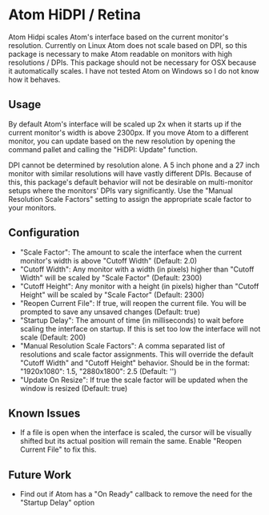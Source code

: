 # Atom HiDPI / Retina

Atom Hidpi scales Atom's interface based on the current monitor's resolution.  Currently on Linux Atom does not scale based on DPI, so this package is necessary to make Atom readable on monitors with high resolutions / DPIs.  This package should not be necessary for OSX because it automatically scales.  I have not tested Atom on Windows so I do not know how it behaves.

## Usage

By default Atom's interface will be scaled up 2x when it starts up if the current monitor's width is above 2300px.  If you move Atom to a different monitor, you can update based on the new resolution by opening the command pallet and calling the "HiDPI: Update" function.

DPI cannot be determined by resolution alone.  A 5 inch phone and a 27 inch monitor with similar resolutions will have vastly different DPIs.  Because of this, this package's default behavior will not be desirable on multi-monitor setups where the monitors' DPIs vary significantly.  Use the "Manual Resolution Scale Factors" setting to assign the appropriate scale factor to your monitors.

## Configuration

* "Scale Factor": The amount to scale the interface when the current monitor's width is above "Cutoff Width" (Default: 2.0)
* "Cutoff Width": Any monitor with a width (in pixels) higher than "Cutoff Width" will be scaled by "Scale Factor" (Default: 2300)
* "Cutoff Height": Any monitor with a height (in pixels) higher than "Cutoff Height" will be scaled by "Scale Factor" (Default: 2300)
* "Reopen Current File": If true, will reopen the current file.  You will be prompted to save any unsaved changes (Default: true)
* "Startup Delay": The amount of time (in milliseconds) to wait before scaling the interface on startup.  If this is set too low the interface will not scale (Default: 200)
* "Manual Resolution Scale Factors": A comma separated list of resolutions and scale factor assignments.  This will override the default "Cutoff Width" and "Cutoff Height" behavior. Should be in the format: "1920x1080": 1.5, "2880x1800": 2.5 (Default: '')
* "Update On Resize": If true the scale factor will be updated when the window is resized (Default: true)

## Known Issues

* If a file is open when the interface is scaled, the cursor will be visually shifted but its actual position will remain the same.  Enable "Reopen Current File" to fix this.

## Future Work

* Find out if Atom has a "On Ready" callback to remove the need for the "Startup Delay" option